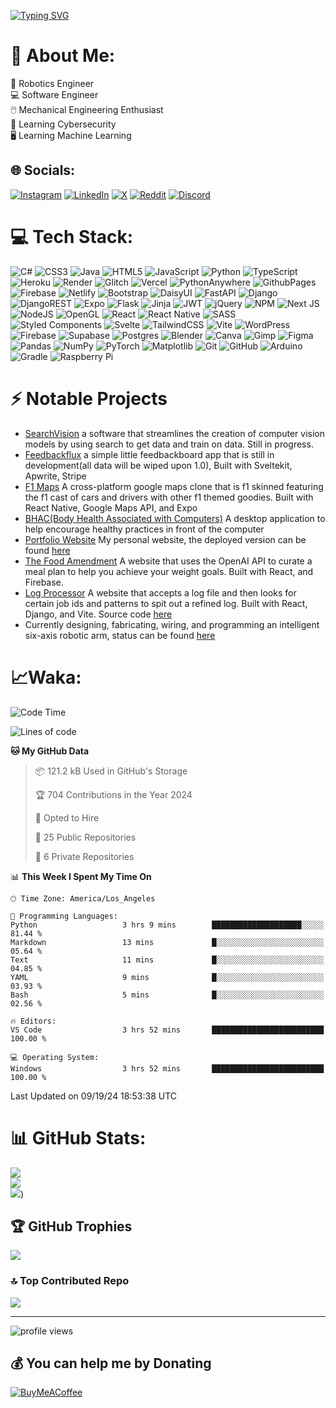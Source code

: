 [![Typing SVG](https://readme-typing-svg.demolab.com?font=Fira+Code&size=28&pause=1000&color=FFFFFF&width=650&lines=Hi+There+%F0%9F%91%8B+Im+Brandon+Shen)](https://git.io/typing-svg)
# 💫 About Me:
🤖 Robotics Engineer <br/>
💻 Software Engineer <br/>
🖱️ Mechanical Engineering Enthusiast <br/>
🔐 Learning Cybersecurity <br/>
🖥️ Learning Machine Learning <br/>


## 🌐 Socials:
[![Instagram](https://img.shields.io/badge/Instagram-%23E4405F.svg?logo=Instagram&logoColor=white)](https://instagram.com/_brandon.s__) [![LinkedIn](https://img.shields.io/badge/LinkedIn-%230077B5.svg?logo=linkedin&logoColor=white)](https://linkedin.com/in/brandon-shen-b7261b2b7) [![X](https://img.shields.io/badge/X-black.svg?logo=X&logoColor=white)](https://x.com/Brandon1381878) [![Reddit](https://img.shields.io/badge/Reddit-%23FF4500.svg?logo=Reddit&logoColor=white)](https://reddit.com/user/5tormm_) [![Discord](https://img.shields.io/badge/Discord-%237289DA.svg?logo=discord&logoColor=white)](https://discord.gg/discord.com/users/769021256304820294) 

# 💻 Tech Stack:
![C#](https://img.shields.io/badge/c%23-%23239120.svg?style=for-the-badge&logo=csharp&logoColor=white) ![CSS3](https://img.shields.io/badge/css3-%231572B6.svg?style=for-the-badge&logo=css3&logoColor=white) ![Java](https://img.shields.io/badge/java-%23ED8B00.svg?style=for-the-badge&logo=openjdk&logoColor=white) ![HTML5](https://img.shields.io/badge/html5-%23E34F26.svg?style=for-the-badge&logo=html5&logoColor=white) ![JavaScript](https://img.shields.io/badge/javascript-%23323330.svg?style=for-the-badge&logo=javascript&logoColor=%23F7DF1E) ![Python](https://img.shields.io/badge/python-3670A0?style=for-the-badge&logo=python&logoColor=ffdd54) ![TypeScript](https://img.shields.io/badge/typescript-%23007ACC.svg?style=for-the-badge&logo=typescript&logoColor=white) ![Heroku](https://img.shields.io/badge/heroku-%23430098.svg?style=for-the-badge&logo=heroku&logoColor=white) ![Render](https://img.shields.io/badge/Render-%46E3B7.svg?style=for-the-badge&logo=render&logoColor=white) ![Glitch](https://img.shields.io/badge/glitch-%233333FF.svg?style=for-the-badge&logo=glitch&logoColor=white) ![Vercel](https://img.shields.io/badge/vercel-%23000000.svg?style=for-the-badge&logo=vercel&logoColor=white) ![PythonAnywhere](https://img.shields.io/badge/pythonanywhere-%232F9FD7.svg?style=for-the-badge&logo=pythonanywhere&logoColor=151515) ![GithubPages](https://img.shields.io/badge/github%20pages-121013?style=for-the-badge&logo=github&logoColor=white) ![Firebase](https://img.shields.io/badge/firebase-%23039BE5.svg?style=for-the-badge&logo=firebase) ![Netlify](https://img.shields.io/badge/netlify-%23000000.svg?style=for-the-badge&logo=netlify&logoColor=#00C7B7) ![Bootstrap](https://img.shields.io/badge/bootstrap-%238511FA.svg?style=for-the-badge&logo=bootstrap&logoColor=white) ![DaisyUI](https://img.shields.io/badge/daisyui-5A0EF8?style=for-the-badge&logo=daisyui&logoColor=white) ![FastAPI](https://img.shields.io/badge/FastAPI-005571?style=for-the-badge&logo=fastapi) ![Django](https://img.shields.io/badge/django-%23092E20.svg?style=for-the-badge&logo=django&logoColor=white) ![DjangoREST](https://img.shields.io/badge/DJANGO-REST-ff1709?style=for-the-badge&logo=django&logoColor=white&color=ff1709&labelColor=gray) ![Expo](https://img.shields.io/badge/expo-1C1E24?style=for-the-badge&logo=expo&logoColor=#D04A37) ![Flask](https://img.shields.io/badge/flask-%23000.svg?style=for-the-badge&logo=flask&logoColor=white) ![Jinja](https://img.shields.io/badge/jinja-white.svg?style=for-the-badge&logo=jinja&logoColor=black) ![JWT](https://img.shields.io/badge/JWT-black?style=for-the-badge&logo=JSON%20web%20tokens) ![jQuery](https://img.shields.io/badge/jquery-%230769AD.svg?style=for-the-badge&logo=jquery&logoColor=white) ![NPM](https://img.shields.io/badge/NPM-%23CB3837.svg?style=for-the-badge&logo=npm&logoColor=white) ![Next JS](https://img.shields.io/badge/Next-black?style=for-the-badge&logo=next.js&logoColor=white) ![NodeJS](https://img.shields.io/badge/node.js-6DA55F?style=for-the-badge&logo=node.js&logoColor=white) ![OpenGL](https://img.shields.io/badge/OpenGL-%23FFFFFF.svg?style=for-the-badge&logo=opengl) ![React](https://img.shields.io/badge/react-%2320232a.svg?style=for-the-badge&logo=react&logoColor=%2361DAFB) ![React Native](https://img.shields.io/badge/react_native-%2320232a.svg?style=for-the-badge&logo=react&logoColor=%2361DAFB) ![SASS](https://img.shields.io/badge/SASS-hotpink.svg?style=for-the-badge&logo=SASS&logoColor=white) ![Styled Components](https://img.shields.io/badge/styled--components-DB7093?style=for-the-badge&logo=styled-components&logoColor=white) ![Svelte](https://img.shields.io/badge/svelte-%23f1413d.svg?style=for-the-badge&logo=svelte&logoColor=white) ![TailwindCSS](https://img.shields.io/badge/tailwindcss-%2338B2AC.svg?style=for-the-badge&logo=tailwind-css&logoColor=white) ![Vite](https://img.shields.io/badge/vite-%23646CFF.svg?style=for-the-badge&logo=vite&logoColor=white) ![WordPress](https://img.shields.io/badge/WordPress-%23117AC9.svg?style=for-the-badge&logo=WordPress&logoColor=white) ![Firebase](https://img.shields.io/badge/firebase-a08021?style=for-the-badge&logo=firebase&logoColor=ffcd34) ![Supabase](https://img.shields.io/badge/Supabase-3ECF8E?style=for-the-badge&logo=supabase&logoColor=white) ![Postgres](https://img.shields.io/badge/postgres-%23316192.svg?style=for-the-badge&logo=postgresql&logoColor=white) ![Blender](https://img.shields.io/badge/blender-%23F5792A.svg?style=for-the-badge&logo=blender&logoColor=white) ![Canva](https://img.shields.io/badge/Canva-%2300C4CC.svg?style=for-the-badge&logo=Canva&logoColor=white) ![Gimp](https://img.shields.io/badge/Gimp-657D8B?style=for-the-badge&logo=gimp&logoColor=FFFFFF) ![Figma](https://img.shields.io/badge/figma-%23F24E1E.svg?style=for-the-badge&logo=figma&logoColor=white) ![Pandas](https://img.shields.io/badge/pandas-%23150458.svg?style=for-the-badge&logo=pandas&logoColor=white) ![NumPy](https://img.shields.io/badge/numpy-%23013243.svg?style=for-the-badge&logo=numpy&logoColor=white) ![PyTorch](https://img.shields.io/badge/PyTorch-%23EE4C2C.svg?style=for-the-badge&logo=PyTorch&logoColor=white) ![Matplotlib](https://img.shields.io/badge/Matplotlib-%23ffffff.svg?style=for-the-badge&logo=Matplotlib&logoColor=black) ![Git](https://img.shields.io/badge/git-%23F05033.svg?style=for-the-badge&logo=git&logoColor=white) ![GitHub](https://img.shields.io/badge/github-%23121011.svg?style=for-the-badge&logo=github&logoColor=white) ![Arduino](https://img.shields.io/badge/-Arduino-00979D?style=for-the-badge&logo=Arduino&logoColor=white) ![Gradle](https://img.shields.io/badge/Gradle-02303A.svg?style=for-the-badge&logo=Gradle&logoColor=white) ![Raspberry Pi](https://img.shields.io/badge/-RaspberryPi-C51A4A?style=for-the-badge&logo=Raspberry-Pi)

# ⚡ Notable Projects
  - [SearchVision](https://github.com/BrandonS09/SearchVision) a software that streamlines the creation of computer vision models by using search to get data and train on data. Still in progress.
  - [Feedbackflux](https://feedbackflux.vercel.app) a simple little feedbackboard app that is still in development(all data will be wiped upon 1.0), Built with Sveltekit, Apwrite, Stripe
  - [F1 Maps](https://github.com/BrandonS09/f1maps) A cross-platform google maps clone that is f1 skinned featuring the f1 cast of cars and drivers with other f1 themed goodies. Built with React Native, Google Maps API, and Expo
  - [BHAC(Body Health Associated with Computers)](https://github.com/BrandonS09/BHAC) A desktop application to help encourage healthy practices in front of the computer
  - [Portfolio Website](https://github.com/BrandonS09/BrandonS09.github.io) My personal website, the deployed version can be found [here](https://brandons09.github.io/)
  - [The Food Amendment](https://github.com/nishantj2006/excersisehackathon) A website that uses the OpenAI API to curate a meal plan to help you achieve your weight goals. Built with React, and Firebase.
  - [Log Processor](https://log-processor.vercel.app/) A website that accepts a log file and then looks for certain job ids and patterns to spit out a refined log. Built with React, Django, and Vite. Source code [here](https://github.com/BrandonS09/LogProcessor)
  - Currently designing, fabricating, wiring, and programming an intelligent six-axis robotic arm, status can be found [here](https://github.com/BrandonS09/Intelligent-Robot-Arm)
# 📈Waka:
<!--START_SECTION:waka-->
![Code Time](http://img.shields.io/badge/Code%20Time-98%20hrs%2049%20mins-blue)

![Lines of code](https://img.shields.io/badge/From%20Hello%20World%20I%27ve%20Written-6.2%20million%20lines%20of%20code-blue)

**🐱 My GitHub Data** 

> 📦 121.2 kB Used in GitHub's Storage 
 > 
> 🏆 704 Contributions in the Year 2024
 > 
> 💼 Opted to Hire
 > 
> 📜 25 Public Repositories 
 > 
> 🔑 6 Private Repositories 
 > 
📊 **This Week I Spent My Time On** 

```text
🕑︎ Time Zone: America/Los_Angeles

💬 Programming Languages: 
Python                   3 hrs 9 mins        ████████████████████░░░░░   81.44 % 
Markdown                 13 mins             █░░░░░░░░░░░░░░░░░░░░░░░░   05.64 % 
Text                     11 mins             █░░░░░░░░░░░░░░░░░░░░░░░░   04.85 % 
YAML                     9 mins              █░░░░░░░░░░░░░░░░░░░░░░░░   03.93 % 
Bash                     5 mins              █░░░░░░░░░░░░░░░░░░░░░░░░   02.56 % 

🔥 Editors: 
VS Code                  3 hrs 52 mins       █████████████████████████   100.00 % 

💻 Operating System: 
Windows                  3 hrs 52 mins       █████████████████████████   100.00 % 
```


 Last Updated on 09/19/24 18:53:38 UTC
<!--END_SECTION:waka-->
# 📊 GitHub Stats:
![](https://github-readme-stats-nine-ashy.vercel.app/api?username=BrandonS09&theme=radical&hide_border=false&include_all_commits=true&count_private=true)<br/>
![](https://github-readme-streak-stats.herokuapp.com/?user=BrandonS09&theme=radical&hide_border=false)<br/>
![](https://github-readme-stats-nine-ashy.vercel.app/api/top-langs/?username=BrandonS09&theme=radical&hide_border=false&include_all_commits=true&count_private=true&&langs_count=8))

## 🏆 GitHub Trophies
![](https://github-profile-trophy.vercel.app/?username=BrandonS09&theme=radical&no-frame=false&no-bg=true&margin-w=4)

### 🔝 Top Contributed Repo
![](https://github-contributor-stats.vercel.app/api?username=BrandonS09&limit=5&theme=radical&combine_all_yearly_contributions=true)

---
![profile views](https://komarev.com/ghpvc/?username=BrandonS09&color=blue&type=.svg)
## 💰 You can help me by Donating
  [![BuyMeACoffee](https://img.shields.io/badge/Buy%20Me%20a%20Coffee-ffdd00?style=for-the-badge&logo=buy-me-a-coffee&logoColor=black)](https://buymeacoffee.com/BrandonShen) 
<!--
## Stats:
![GitHub stats](https://github-readme-stats.vercel.app/api?username=BrandonS09&show_icons=true&theme=aura)

![Top Langs](https://github-readme-stats.vercel.app/api/top-langs/?username=BrandonS09&layout=donut-vertical&theme=aura)

<a href="https://git.io/streak-stats"><img src="https://streak-stats.demolab.com?user=BrandonS09&theme=radical"/></a>

![profile views](https://komarev.com/ghpvc/?username=BrandonS09&color=blue&type=.svg)
**5tormm/5tormm** is a ✨ _special_ ✨ repository because its `README.md` (this file) appears on your GitHub profile.

Here are some ideas to get you started:

- 🔭 I’m currently working on ...
- 🌱 I’m currently learning ...
- 👯 I’m looking to collaborate on ...
- 🤔 I’m looking for help with ...
- 💬 Ask me about ...
- 📫 How to reach me: ...
- 😄 Pronouns: ...
- ⚡ Fun fact: ...
-->
